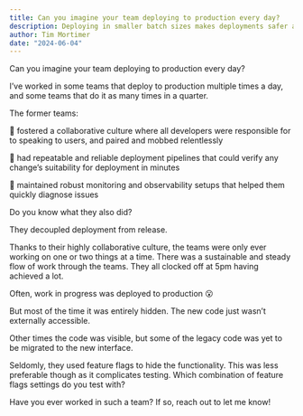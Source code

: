 ```yaml
---
title: Can you imagine your team deploying to production every day?
description: Deploying in smaller batch sizes makes deployments safer and rollbacks easier. Could you achieve this with your team?
author: Tim Mortimer
date: "2024-06-04"
---
```


Can you imagine your team deploying to production every day?

I’ve worked in some teams that deploy to production multiple times a day, and some teams that do it as many times in a
quarter.

The former teams:

👫 fostered a collaborative culture where all developers were responsible for to speaking to users, and paired and mobbed
relentlessly

🚦 had repeatable and reliable deployment pipelines that could verify any change’s suitability for deployment in minutes

🧐 maintained robust monitoring and observability setups that helped them quickly diagnose issues

Do you know what they also did?

They decoupled deployment from release.

Thanks to their highly collaborative culture, the teams were only ever working on one or two things at a time. There was
a sustainable and steady flow of work through the teams. They all clocked off at 5pm having achieved a lot.

Often, work in progress was deployed to production 😮

But most of the time it was entirely hidden. The new code just wasn’t externally accessible.

Other times the code was visible, but some of the legacy code was yet to be migrated to the new interface.

Seldomly, they used feature flags to hide the functionality. This was less preferable though as it complicates testing.
Which combination of feature flags settings do you test with?

Have you ever worked in such a team? If so, reach out to let me know!️ 
